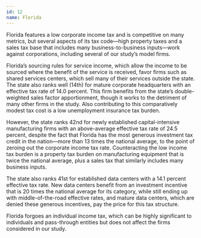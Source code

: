 ```yaml
---
id: 12
name: Florida
---
```


Florida features a low corporate income tax and is competitive on many metrics, but several aspects of its tax code—high property taxes and a sales tax base that includes many business-to-business inputs—work against corporations, including several of our study’s model firms.

Florida’s sourcing rules for service income, which allow the income to be sourced where the benefit of the service is received, favor firms such as shared services centers, which sell many of their services outside the state. The state also ranks well (14th) for mature corporate headquarters with an effective tax rate of 14.0 percent. This firm benefits from the state’s double-weighted sales factor apportionment, though it works to the detriment of many other firms in the study. Also contributing to this comparatively modest tax cost is a low unemployment insurance tax burden.

However, the state ranks 42nd for newly established capital-intensive manufacturing firms with an above-average effective tax rate of 24.5 percent, despite the fact that Florida has the most generous investment tax credit in the nation—more than 13 times the national average, to the point of zeroing out the corporate income tax rate. Counteracting the low income tax burden is a property tax burden on manufacturing equipment that is twice the national average, plus a sales tax that similarly includes many business inputs.

The state also ranks 41st for established data centers with a 14.1 percent effective tax rate. New data centers benefit from an investment incentive that is 20 times the national average for its category, while still ending up with middle-of-the-road effective rates, and mature data centers, which are denied these generous incentives, pay the price for this tax structure.

Florida forgoes an individual income tax, which can be highly significant to individuals and pass-through entities but does not affect the firms considered in our study.